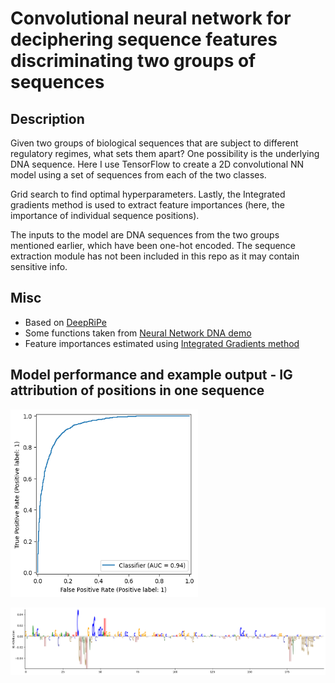 # Convolutional neural network for deciphering sequence features discriminating two groups of sequences

## Description
Given two groups of biological sequences that are subject to different regulatory regimes, what sets them apart? One possibility is the underlying DNA sequence.
Here I use TensorFlow to create a 2D convolutional NN model using a set of sequences from each of the two classes.  

Grid search to find optimal hyperparameters. 
Lastly, the Integrated gradients method is used to extract feature importances (here, the importance of individual sequence positions).  
  
The inputs to the model are DNA sequences from the two groups mentioned earlier, which have been one-hot encoded. The sequence extraction module has not been included in this repo as it may contain sensitive info.


## Misc

* Based on [DeepRiPe](https://github.com/ohlerlab/DeepRiPe) 
* Some functions taken from [Neural Network DNA demo](https://github.com/const-ae/Neural_Network_DNA_Demo)
* Feature importances estimated using [Integrated Gradients method](https://arxiv.org/abs/1703.01365)

## Model performance and example output - IG attribution of positions in one sequence

<img src="./example_output/ROC_curve.png" width="300" height="300">

![alt text](./example_output/example_output.png)


